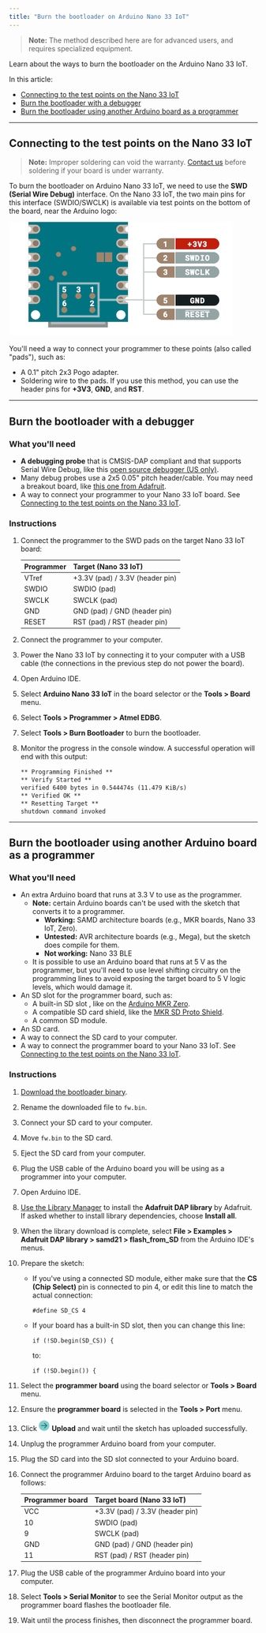 ```yaml
---
title: "Burn the bootloader on Arduino Nano 33 IoT"
---
```


> **Note:** The method described here are for advanced users, and requires specialized equipment.

Learn about the ways to burn the bootloader on the Arduino Nano 33 IoT.

In this article:

* [Connecting to the test points on the Nano 33 IoT](#connecting-to-the-test-points)
* [Burn the bootloader with a debugger](#debugger)
* [Burn the bootloader using another Arduino board as a programmer](#sd-card)

---

<a id="connecting-to-the-test-points"></a>

## Connecting to the test points on the Nano 33 IoT

> **Note:** Improper soldering can void the warranty. [Contact us](https://www.arduino.cc/en/contact-us/) before soldering if your board is under warranty.

To burn the bootloader on Arduino Nano 33 IoT, we need to use the **SWD (Serial Wire Debug)** interface. On the Nano 33 IoT, the two main pins for this interface (SWDIO/SWCLK) is available via test points on the bottom of the board, near the Arduino logo:

![The SWD pads on the Arduino Nano 33 IoT.](img/Nano-33-IoT-SWD-pads_cropped.png)

You'll need a way to connect your programmer to these points (also called "pads"), such as:

* A 0.1" pitch 2x3 Pogo adapter.
* Soldering wire to the pads. If you use this method, you can use the header pins for **+3V3**, **GND**, and **RST**.

---

<a id="debugger"></a>

## Burn the bootloader with a debugger

### What you'll need

* **A debugging probe** that is CMSIS-DAP compliant and that supports Serial Wire Debug, like this [open source debugger (US only)](https://www.tindie.com/products/ataradov/cmsis-dap-compliant-swd-debugger/).
* Many debug probes use a 2x5 0.05" pitch header/cable. You may need a breakout board, like [this one from Adafruit](https://www.adafruit.com/product/2743).
* A way to connect your programmer to your Nano 33 IoT board. See [Connecting to the test points on the Nano 33 IoT](#connecting-to-the-test-points).

### Instructions

1. Connect the programmer to the SWD pads on the target Nano 33 IoT board:

   | Programmer | Target (Nano 33 IoT)            |
   |------------|---------------------------------|
   | VTref      | +3.3V (pad) / 3.3V (header pin) |
   | SWDIO      | SWDIO (pad)                     |
   | SWCLK      | SWCLK (pad)                     |
   | GND        | GND (pad) / GND (header pin)    |
   | RESET      | RST (pad) / RST (header pin)    |

1. Connect the programmer to your computer.

1. Power the Nano 33 IoT by connecting it to your computer with a USB cable (the connections in the previous step do not power the board).

1. Open Arduino IDE.

1. Select **Arduino Nano 33 IoT** in the board selector or the **Tools > Board** menu.

1. Select **Tools > Programmer > Atmel EDBG**.

1. Select **Tools > Burn Bootloader** to burn the bootloader.

1. Monitor the progress in the console window. A successful operation will end with this output:

   ```
   ** Programming Finished **
   ** Verify Started **
   verified 6400 bytes in 0.544474s (11.479 KiB/s)
   ** Verified OK **
   ** Resetting Target **
   shutdown command invoked
   ```

---

<a id="sd-card"></a>

## Burn the bootloader using another Arduino board as a programmer

### What you'll need

* An extra Arduino board that runs at 3.3 V to use as the programmer.
  * **Note:** certain Arduino boards can't be used with the sketch that converts it to a programmer.
    * **Working:** SAMD architecture boards (e.g., MKR boards, Nano 33 IoT, Zero).
    * **Untested:** AVR architecture boards (e.g., Mega), but the sketch does compile for them.
    * **Not working:** Nano 33 BLE
  * It is possible to use an Arduino board that runs at 5 V as the programmer, but you'll need to use level shifting circuitry on the programming lines to avoid exposing the target board to 5 V logic levels, which would damage it.
* An SD slot for the programmer board, such as:
  * A built-in SD slot , like on the [Arduino MKR Zero](https://store.arduino.cc/products/arduino-mkr-zero-i2s-bus-sd-for-sound-music-digital-audio-data).
  * A compatible SD card shield, like the [MKR SD Proto Shield](https://store.arduino.cc/products/mkr-sd-proto-shield).
  * A common SD module.
* An SD card.
* A way to connect the SD card to your computer.
* A way to connect the programmer board to your Nano 33 IoT. See [Connecting to the test points on the Nano 33 IoT](#connecting-to-the-test-points).

### Instructions

1. [Download the bootloader binary](https://github.com/arduino/ArduinoCore-samd/raw/master/bootloaders/nano_33_iot/samd21_sam_ba_arduino_nano_33_iot.bin).

1. Rename the downloaded file to `fw.bin`.

1. Connect your SD card to your computer.

1. Move `fw.bin` to the SD card.

1. Eject the SD card from your computer.

1. Plug the USB cable of the Arduino board you will be using as a programmer into your computer.

1. Open Arduino IDE.

1. [Use the Library Manager](https://support.arduino.cc/hc/en-us/articles/5145457742236-Add-libraries-to-Arduino-IDE#library-manager) to install the **Adafruit DAP library** by Adafruit. If asked whether to install library dependencies, choose **Install all**.

1. When the library download is complete, select **File > Examples > Adafruit DAP library > samd21 > flash_from_SD** from the Arduino IDE's menus.

1. Prepare the sketch:

   * If you've using a connected SD module, either make sure that the **CS (Chip Select)** pin is connected to pin 4, or edit this line to match the actual connection:

     ```
     #define SD_CS 4
     ```

   * If your board has a built-in SD slot, then you can change this line:

     ```
     if (!SD.begin(SD_CS)) {
     ```

     to:

     ```
     if (!SD.begin()) {
     ```

1. Select the **programmer board** using the board selector or **Tools > Board** menu.

1. Ensure the **programmer board** is selected in the **Tools > Port** menu.

1. Click ![Upload button.](img/symbol_upload2.png) **Upload** and wait until the sketch has uploaded successfully.

1. Unplug the programmer Arduino board from your computer.

1. Plug the SD card into the SD slot connected to your Arduino board.

1. Connect the programmer Arduino board to the target Arduino board as follows:

   | Programmer board | Target board (Nano 33 IoT)      |
   |------------------|---------------------------------|
   | VCC              | +3.3V (pad) / 3.3V (header pin) |
   | 10               | SWDIO (pad)                     |
   | 9                | SWCLK (pad)                     |
   | GND              | GND (pad) / GND (header pin)    |
   | 11               | RST (pad) / RST (header pin)    |

1. Plug the USB cable of the programmer Arduino board into your computer.

1. Select **Tools > Serial Monitor** to see the Serial Monitor output as the programmer board flashes the bootloader file.

1. Wait until the process finishes, then disconnect the programmer board.
